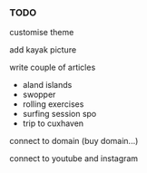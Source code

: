 ### TODO

customise theme

add kayak picture

write couple of articles
- aland islands
- swopper
- rolling exercises
- surfing session spo
- trip to cuxhaven

connect to domain (buy domain...)

connect to youtube and instagram
